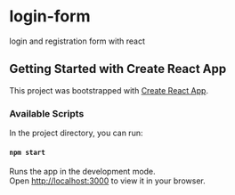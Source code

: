 # login-form
login and registration form with react
## Getting Started with Create React App
This project was bootstrapped with [Create React App](https://github.com/facebook/create-react-app).
### Available Scripts
In the project directory, you can run:
#### `npm start`
Runs the app in the development mode.\
Open [http://localhost:3000](http://localhost:3000) to view it in your browser.